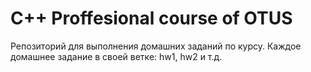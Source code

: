 # C++ Proffesional course of OTUS

 Репозиторий для выполнения домашних заданий по курсу.
 Каждое домашнее задание в своей ветке: hw1, hw2 и т.д.